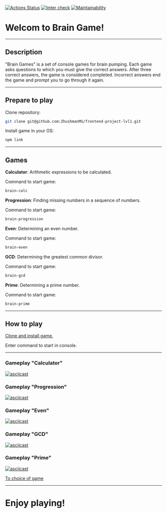 [![Actions Status](https://github.com/ZhushmanMS/frontend-project-lvl1/workflows/hexlet-check/badge.svg)](https://github.com/ZhushmanMS/frontend-project-lvl1/actions)
[![linter check](https://github.com/ZhushmanMS/frontend-project-lvl1/actions/workflows/linter-check.yml/badge.svg)](https://github.com/ZhushmanMS/frontend-project-lvl1/actions/workflows/linter-check.yml)
[![Maintainability](https://api.codeclimate.com/v1/badges/e8c6683c98158ab4c0b5/maintainability)](https://codeclimate.com/github/ZhushmanMS/frontend-project-lvl1/maintainability)

# Welcom to Brain Game!
____



## Description

"Brain Games" is a set of console games for brain pumping. Each game asks questions to which you must give the correct answers. After three correct answers, the game is considered completed. Incorrect answers end the game and prompt you to go through it again.
____



## Prepare to play

Clone repository:
```sh
git clone git@github.com:ZhushmanMS/frontend-project-lvl1.git
```
Install game in your OS:
```sh
npm link
```
____



## Games

**Calculator**: Arithmetic expressions to be calculated.

Сommand to start game:
```sh
brain-calc
```
**Progression**: Finding missing numbers in a sequence of numbers.

Сommand to start game:
```sh
brain-progression
```
**Even**: Determining an even number.

Сommand to start game:
```sh
brain-even
```
**GCD**: Determining the greatest common divisor.

Сommand to start game:
```sh
brain-gcd
```
**Prime**: Determining a prime number.

Сommand to start game:
```sh
brain-prime
```
____



## How to play

[Clone and install game.](https://github.com/ZhushmanMS/frontend-project-lvl1#prepare-to-play)

Enter сommand to start in console.
____



### Gameplay "Calculator"

[![asciicast](https://asciinema.org/a/4lH5GUfQANPbqL7XUhQmGwmW7.png)](https://asciinema.org/a/4lH5GUfQANPbqL7XUhQmGwmW7)


### Gameplay "Progression"

[![asciicast](https://asciinema.org/a/3pFurat868v9tAx4W3FlOQiL7.png)](https://asciinema.org/a/3pFurat868v9tAx4W3FlOQiL7)


### Gameplay "Even"

[![asciicast](https://asciinema.org/a/82ltZNC58AGOXOrpEKsnHmWoH.png)](https://asciinema.org/a/82ltZNC58AGOXOrpEKsnHmWoH)


### Gameplay "GCD"

[![asciicast](https://asciinema.org/a/7eDfxd3wRPn0eQADMQVTM2G49.png)](https://asciinema.org/a/7eDfxd3wRPn0eQADMQVTM2G49)


### Gameplay "Prime"

[![asciicast](https://asciinema.org/a/ZVjvzruYFHcqCw7n34VwaNYX9.png)](https://asciinema.org/a/ZVjvzruYFHcqCw7n34VwaNYX9)

[To choice of game](https://github.com/ZhushmanMS/frontend-project-lvl1#games)
____


# Enjoy playing!